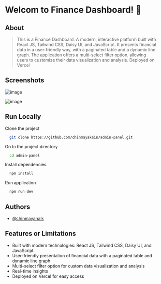 
# Welcom to Finance Dashboard! 👋


## About

> This is a Finance Dashboard. A modern, interactive platform built with React JS, Tailwind CSS, Daisy UI, and JavaScript. It presents financial data in a user-friendly way, with a paginated table and a dynamic line graph. The application offers a multi-select filter option, allowing users to customize their data visualization and analysis. Deployed on Vercel
## Screenshots

![image](https://user-images.githubusercontent.com/52573685/217627213-e8212bb1-4791-4b73-878b-55ec5a85cdbc.png)


![image](https://user-images.githubusercontent.com/52573685/217627380-d9e9f997-6b6f-4118-bf12-780c183c00f2.png)



## Run Locally

Clone the project

```bash
  git clone https://github.com/chinmayakain/admin-panel.git
```

Go to the project directory

```bash
  cd admin-panel

```

Install dependencies

```bash
  npm install
```
Run application

```bash
  npm run dev
```
## Authors

- [@chinmayanaik](https://www.github.com/chinmayakain)


## Features or Limitations

- Built with modern technologies: React JS, Tailwind CSS, Daisy UI, and JavaScript
- User-friendly presentation of financial data with a paginated table and dynamic line graph
- Multi-select filter option for custom data visualization and analysis
- Real-time insights
- Deployed on Vercel for easy access

